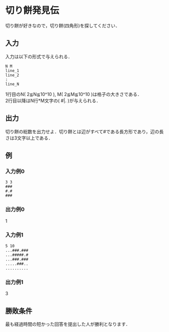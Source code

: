 # 切り餅発見伝
切り餅が好きなので，切り餅(四角形)を探してください．


## 入力
入力は以下の形式で与えられる．
```
N M
line_1
line_2
:
line_N
```
1行目のN( 2≦N≦10^10 ), M( 2≦M≦10^10 )は格子の大きさである．  
2行目以降はN行*M文字の( #|. )が与えられる．  

## 出力
切り餅の総数を出力せよ．切り餅とは辺がすべて#である長方形であり，辺の長さは3文字以上である．

## 例

### 入力例0
```
3 3
###
#.#
###
```
### 出力例0
1

### 入力例1
```
5 10
...###.###
...#####.#
...###.###
.....###..
..........
```
### 出力例1
3

## 勝敗条件
最も経過時間の短かった回答を提出した人が勝利となります．
